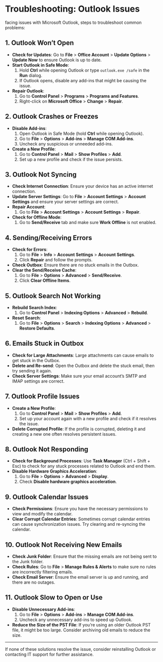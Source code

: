 # Troubleshooting: Outlook Issues

 facing issues with Microsoft Outlook, steps to troubleshoot common problems:

## 1. **Outlook Won’t Open**
   - **Check for Updates**: Go to **File** > **Office Account** > **Update Options** > **Update Now** to ensure Outlook is up to date.
   - **Start Outlook in Safe Mode**:
     1. Hold **Ctrl** while opening Outlook or type `outlook.exe /safe` in the **Run** dialog.
     2. If Outlook opens, disable any add-ins that might be causing the issue.
   - **Repair Outlook**:
     1. Go to **Control Panel** > **Programs** > **Programs and Features**.
     2. Right-click on **Microsoft Office** > **Change** > **Repair**.

## 2. **Outlook Crashes or Freezes**
   - **Disable Add-ins**:
     1. Open Outlook in Safe Mode (hold **Ctrl** while opening Outlook).
     2. Go to **File** > **Options** > **Add-ins** > **Manage COM Add-ins**.
     3. Uncheck any suspicious or unneeded add-ins.
   - **Create a New Profile**:
     1. Go to **Control Panel** > **Mail** > **Show Profiles** > **Add**.
     2. Set up a new profile and check if the issue persists.

## 3. **Outlook Not Syncing**
   - **Check Internet Connection**: Ensure your device has an active internet connection.
   - **Update Server Settings**: Go to **File** > **Account Settings** > **Account Settings** and ensure your server settings are correct.
   - **Repair Account**:
     1. Go to **File** > **Account Settings** > **Account Settings** > **Repair**.
   - **Check for Offline Mode**:
     1. Go to **Send/Receive** tab and make sure **Work Offline** is not enabled.

## 4. **Sending/Receiving Errors**
   - **Check for Errors**:
     1. Go to **File** > **Info** > **Account Settings** > **Account Settings**.
     2. Click **Repair** and follow the prompts.
   - **Check Outbox**: Ensure there are no stuck emails in the Outbox.
   - **Clear the Send/Receive Cache**:
     1. Go to **File** > **Options** > **Advanced** > **Send/Receive**.
     2. Click **Clear Offline Items**.

## 5. **Outlook Search Not Working**
   - **Rebuild Search Index**:
     1. Go to **Control Panel** > **Indexing Options** > **Advanced** > **Rebuild**.
   - **Reset Search**:
     1. Go to **File** > **Options** > **Search** > **Indexing Options** > **Advanced** > **Restore Defaults**.

## 6. **Emails Stuck in Outbox**
   - **Check for Large Attachments**: Large attachments can cause emails to get stuck in the Outbox.
   - **Delete and Re-send**: Open the Outbox and delete the stuck email, then try sending it again.
   - **Check Server Settings**: Make sure your email account’s SMTP and IMAP settings are correct.

## 7. **Outlook Profile Issues**
   - **Create a New Profile**:
     1. Go to **Control Panel** > **Mail** > **Show Profiles** > **Add**.
     2. Set up your account again with a new profile and check if it resolves the issue.
   - **Delete Corrupted Profile**: If the profile is corrupted, deleting it and creating a new one often resolves persistent issues.

## 8. **Outlook Not Responding**
   - **Check for Background Processes**: Use **Task Manager** (Ctrl + Shift + Esc) to check for any stuck processes related to Outlook and end them.
   - **Disable Hardware Graphics Acceleration**:
     1. Go to **File** > **Options** > **Advanced** > **Display**.
     2. Check **Disable hardware graphics acceleration**.

## 9. **Outlook Calendar Issues**
   - **Check Permissions**: Ensure you have the necessary permissions to view and modify the calendar.
   - **Clear Corrupt Calendar Entries**: Sometimes corrupt calendar entries can cause synchronization issues. Try clearing and re-syncing the calendar.

## 10. **Outlook Not Receiving New Emails**
   - **Check Junk Folder**: Ensure that the missing emails are not being sent to the Junk folder.
   - **Check Rules**: Go to **File** > **Manage Rules & Alerts** to make sure no rules are incorrectly filtering emails.
   - **Check Email Server**: Ensure the email server is up and running, and there are no outages.

## 11. **Outlook Slow to Open or Use**
   - **Disable Unnecessary Add-ins**:
     1. Go to **File** > **Options** > **Add-ins** > **Manage COM Add-ins**.
     2. Uncheck any unnecessary add-ins to speed up Outlook.
   - **Reduce the Size of the PST File**: If you’re using an older Outlook PST file, it might be too large. Consider archiving old emails to reduce the size.

---

If none of these solutions resolve the issue, consider reinstalling Outlook or contacting IT support for further assistance.

